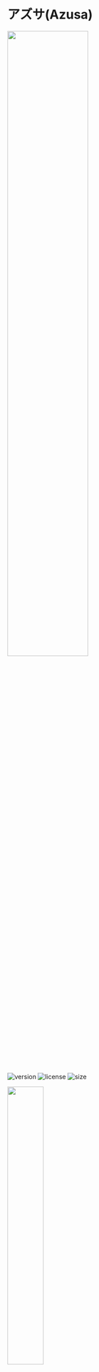 # アズサ(Azusa)

<img src="https://github.com/Issaimaru/PowerSupply_v1/assets/80198387/799e3b80-c0e5-4bfd-8dc7-47709d6b7508" width="60%"><br>
![version](https://img.shields.io/github/v/release/Issaimaru/PowerSupply_v1?color=g&style=for-the-badge) 
![license](https://img.shields.io/github/license/Issaimaru/PowerSupply_v1?color=blue&style=for-the-badge)
![size](https://img.shields.io/github/repo-size/Issaimaru/PowerSupply_v1?color=red&style=for-the-badge)

<img src="https://github.com/Issaimaru/PowerSupply_v1/assets/80198387/d8c9b5bd-39f3-4804-a705-47ad6f3597c6" width="40%"><br>
この基板はJLCPCB様のFree PCB Sponsorshipにて制作しています．<br>

## Overview
  [MotorDriver-Controller_v4](https://github.com/TNCT-Mechatech/MotorDriver-Controller_v4)の機能+αと電源回路を合体させた統合型電源基板<br>
 
## Environments
<img src="https://github.com/Issaimaru/PowerSupply_v1/assets/80198387/18468f44-2d8b-4499-a516-3ef090209ff5" width="7.5%">&emsp;
<img src="https://github.com/Issaimaru/PowerSupply_v1/assets/80198387/d0f61257-bdf1-42f1-bf15-3e27a810f6e4" width="20%">&emsp;&emsp;
<img src="https://github.com/Issaimaru/PowerSupply_v1/assets/80198387/090ed8d5-8604-40c2-a7a0-2361dc71ee4b" width="8.2%"><br>

## Usage
<img src="https://github.com/Issaimaru/PowerSupply_v1/assets/80198387/9bfa3c2b-7708-48a6-a70e-aead300c6a2e" width="70%"><!--仮の写真-->
1. [DriveUnit Bseries](https://github.com/Issaimaru/MoterDriver_v1)を使用したいチャネルのカードエッジコネクタに差し込む．<br>
1. モータードライバを差し込んだエッジコネクタと同じチャネルにモータを接続し，必要に応じて同じチャネルのコネクタにロータリーエンコーダを接続する．<br>
1. 非常停止スイッチを刺したコネクタの下にあるトグルスイッチをONに，それ以外のトグルスイッチをOFFにする．
1. XT90とUSB Type-Cからそれぞれ電源を供給し，非常停止スイッチをONにすると稼働する．
> **Note**<br>
> USB Type-C用電源を省略する方法はDescriptionsを参照<br>

## Features
<dl>
  <dt>通信プロトコル</dt>
  <dd>CAN with Flexible Data Rate(CAN FD)</dd>
  <dt>通信用コネクタ・ケーブル</dt>
  <dd>RJ-45/LANケーブル</dd>
  <dt>マイクロコンピュータ</dt>
  <dd>STM32F446RE</dd>
  <dt>特殊回路</dt>
  <dd>
  ・オートディスチャージ回路<br>

  <dt>保護回路(電源側)</dt>
  <dd>
  ・過電流保護(閾値可変)<br>
  ・ヒステリシス付き過熱保護<br>
  ・短絡保護<br>
  ・突入電流抑制<br>
  </dd>
  <dt>保護回路(信号側)</dt>
  <dd>
  ・過電圧保護<br>
  ・過電圧クランプ<br>
  ・突入電流抑制<br>
  ・過電流保護(東芝のeFuseを使用)<br>
  ・過熱保護<br>

## Descriptions

## Bills of materials


## 回路図のダウンロード(クローン)方法
1. Gitをインストールする．<br>Gitのインストール方法は[ここ](https://www.sejuku.net/blog/73444)を参照．
1. コマンドプロンプトを立ち上げる．
1. `cd ”ダウンロード先フォルダの絶対パス” `<br>
1. `git clone https://github.com/Issaimaru/PowerSupply_v1.git`<br>
